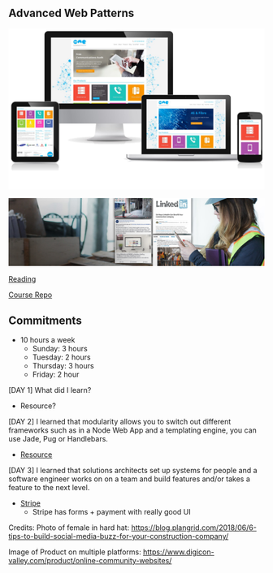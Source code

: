 ## Advanced Web Patterns

![Image of Product for Client](/img/clientProduct.png)

![Me Building Something I'm Proud When No One Is Looking](/img/noOneIsLooking.jpg)

[Reading](http://eloquentjavascript.net/)

[Course Repo](https://github.com/Make-School-Courses/BEW-2.1-Advanced-Web-Patterns)

## Commitments
- 10 hours a week
    - Sunday: 3 hours
    - Tuesday: 2 hours
    - Thursday: 3 hours
    - Friday: 2 hour

[DAY 1] What did I learn?
- Resource?

[DAY 2] I learned that modularity allows you to switch out different frameworks such as in a Node Web App and a templating engine, you can use Jade, Pug or Handlebars.

- [Resource](https://html2jade.org/)

[DAY 3] I learned that solutions architects set up systems for people and a software engineer works on on a team and build features and/or takes a feature to the next level.

- [Stripe](https://stripe.com/en-US/payments/elements)
    - Stripe has forms + payment with really good UI

Credits:
Photo of female in hard hat: https://blog.plangrid.com/2018/06/6-tips-to-build-social-media-buzz-for-your-construction-company/

Image of Product on multiple platforms: https://www.digicon-valley.com/product/online-community-websites/
